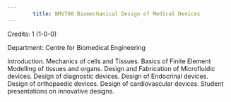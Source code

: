 ```yaml
---
        title: BMV700 Biomechanical Design of Medical Devices
---
```

Credits: 1 (1-0-0)

Department: Centre for Biomedical Engineering

Introduction. Mechanics of cells and Tissues. Basics of Finite Element Modelling of tissues and organs. Design and Fabrication of Microfluidic devices. Design of diagnostic devices. Design of Endocrinal devices. Design of orthopaedic devices. Design of cardiovascular devices. Student presentations on innovative designs.